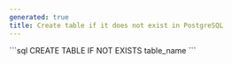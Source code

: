 ```yaml
---
generated: true
title: Create table if it does not exist in PostgreSQL
---
```


<div markdown="1" class="ans">
```sql
CREATE TABLE IF NOT EXISTS table_name
```
</div>

